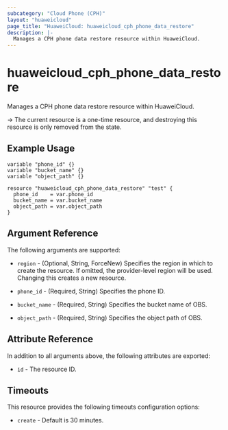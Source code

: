 ```yaml
---
subcategory: "Cloud Phone (CPH)"
layout: "huaweicloud"
page_title: "HuaweiCloud: huaweicloud_cph_phone_data_restore"
description: |-
  Manages a CPH phone data restore resource within HuaweiCloud.
---
```


# huaweicloud_cph_phone_data_restore

Manages a CPH phone data restore resource within HuaweiCloud.

-> The current resource is a one-time resource, and destroying this resource is only removed from the state.

## Example Usage

```hcl
variable "phone_id" {}
variable "bucket_name" {}
variable "object_path" {}

resource "huaweicloud_cph_phone_data_restore" "test" {
  phone_id    = var.phone_id
  bucket_name = var.bucket_name
  object_path = var.object_path
}
```

## Argument Reference

The following arguments are supported:

* `region` - (Optional, String, ForceNew) Specifies the region in which to create the resource.
  If omitted, the provider-level region will be used.
  Changing this creates a new resource.

* `phone_id` - (Required, String) Specifies the phone ID.

* `bucket_name` - (Required, String) Specifies the bucket name of OBS.

* `object_path` - (Required, String) Specifies the object path of OBS.

## Attribute Reference

In addition to all arguments above, the following attributes are exported:

* `id` - The resource ID.

## Timeouts

This resource provides the following timeouts configuration options:

* `create` - Default is 30 minutes.
